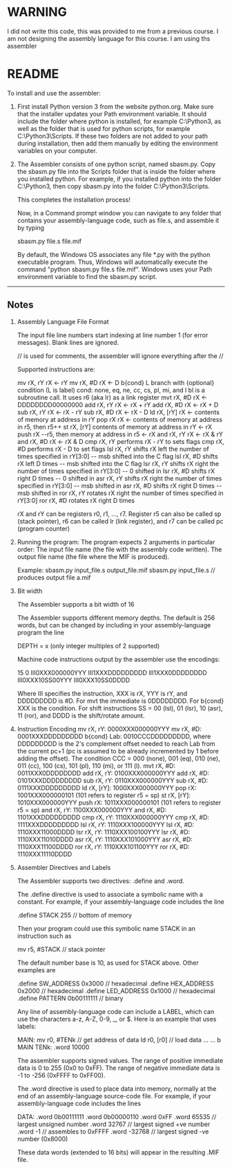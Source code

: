 # WARNING
I did not write this code, this was provided to me from a previous course. 
I am not designing the assembly language for this course. I am using ths assembler

# README


To install and use the assembler:

1)  First install Python version 3 from the website python.org. Make sure that the 
    installer updates your Path environment variable. It should include the folder 
    where python is installed, for example C:\Python3, as well as the folder that 
    is used for python scripts, for example C:\Python3\Scripts.  If these two folders 
    are not added to your path during installation, then add them manually by editing 
    the environment variables on your computer.

2)  The Assembler consists of one python script, named sbasm.py. Copy the sbasm.py file
    into the Scripts folder that is inside the folder where you installed python. For 
    example, if you installed python into the folder C:\Python3, then copy sbasm.py into 
    the folder C:\Python3\Scripts.

    This completes the installation process!

    Now, in a Command prompt window you can navigate to any folder that contains your 
    assembly-language code, such as file.s, and assemble it by typing

    sbasm.py file.s file.mif

    By default, the Windows OS associates any file *.py with the python executable program.
    Thus, Windows will automatically execute the command "python sbasm.py file.s file.mif". 
    Windows uses your Path environment variable to find the sbasm.py script. 

*****************************************************************************************
Notes
-----

1) Assembly Language File Format

    The input file line numbers start indexing at line number 1 (for error messages). Blank 
    lines are ignored.

    // is used for comments, the assembler will ignore everything after the //
    
    Supported instructions are:

    mv rX, rY      rX <- rY
    mv rX, #D      rX <- D
    b{cond} L      branch with {optional} condition (L is label)
                   cond: none, eq, ne, cc, cs, pl, mi, and l
                   bl is a subroutine call. It uses r6 (aka lr) as a link register 
    mvt rX, #D     rX <- DDDDDDDD00000000
    add rX, rY     rX <- rX + rY
    add rX, #D     rX <- rX + D
    sub rX, rY     rX <- rX - rY
    sub rX, #D     rX <- rX - D
    ld rX, [rY]    rX <- contents of memory at address in rY
    pop rX         rX <- contents of memory at address in r5, then r5++
    st rX, [rY]    contents of memory at address in rY <- rX
    push rX        --r5, then memory at address in r5 <- rX
    and rX, rY     rX <- rX & rY
    and rX, #D     rX <- rX & D
    cmp rX, rY     performs rX - rY to sets flags
    cmp rX, #D     performs rX - D to set flags
    lsl rX, rY     shifts rX left the number of times specified in rY[3:0]
                   -- msb shifted into the C flag
    lsl rX, #D     shifts rX left D times
                   -- msb shifted into the C flag
    lsr rX, rY     shifts rX right the number of times specified in rY[3:0]
                   -- 0 shifted in
    lsr rX, #D     shifts rX right D times
                   -- 0 shifted in
    asr rX, rY     shifts rX right the number of times specified in rY[3:0]
                   -- msb shifted in
    asr rX, #D     shifts rX right D times
                   -- msb shifted in
    ror rX, rY     rotates rX right the number of times specified in rY[3:0]
    ror rX, #D     rotates rX right D times

    rX and rY can be registers r0, r1, ..., r7. Register r5 can also be called
    sp (stack pointer), r6 can be called lr (link register), and r7 can be
    called pc (program counter)

2)  Running the program:
    The program expects 2 arguments in particular order:
        The input file name (the file with the assembly code written).
        The output file name (the file where the MIF is produced).
    
    Example:
        sbasm.py input_file.s output_file.mif
        sbasm.py input_file.s                        // produces output file a.mif

4)  Bit width

    The Assembler supports a bit width of 16

    The Assembler supports different memory depths. The default is 256 words, but can 
    be changed by including in your assembly-language program the line

    DEPTH = x   (only integer multiples of 2 supported)

    Machine code instructions output by the assembler use the encodings:
    
    15              0
     III0XXX000000YYY
     III1XXXDDDDDDDDD
     III1XXX0DDDDDDDD
     III0XXX10SS00YYY
     III0XXX10SS0DDDD

    Where III specifies the instruction, XXX is rX, YYY is rY, and DDDDDDDDD is
    #D. For mvt the immediate is 0DDDDDDDD. For b{cond} XXX is the condition.
    For shift instructions SS = 00 (lsl), 01 (lsr), 10 (asr), 11 (ror), and 
    DDDD is the shift/rotate amount.

5)  Instruction Encoding
    mv rX, rY:    0000XXX000000YYY
    mv rX, #D:    0001XXXDDDDDDDDD
    b{cond} Lab:  0010CCCDDDDDDDDD, where DDDDDDDDD is the 2's complement offset
        needed to reach Lab from the current pc+1 (pc is assumed to be already
        incremented by 1 before adding the offset). The condition CCC = 000 (none),
        001 (eq), 010 (ne), 011 (cc), 100 (cs), 101 (pl), 110 (mi), or 111 (l).
    mvt rX, #D:   0011XXX0DDDDDDDD
    add rX, rY:   0100XXX000000YYY
    add rX, #D:   0101XXXDDDDDDDDD
    sub rX, rY:   0110XXX000000YYY
    sub rX, #D:   0111XXXDDDDDDDDD
    ld rX, [rY]:  1000XXX000000YYY
    pop rX:       1001XXX000000101 (101 refers to register r5 = sp)
    st rX, [rY]:  1010XXX000000YYY
    push rX:      1011XXX000000101 (101 refers to register r5 = sp)
    and rX, rY:   1100XXX000000YYY
    and rX, #D:   1101XXXDDDDDDDDD
    cmp rX, rY:   1110XXX000000YYY
    cmp rX, #D:   1111XXXDDDDDDDDD
    lsl rX, rY:   1110XXX100000YYY
    lsl rX, #D:   1110XXX11000DDDD
    lsr rX, rY:   1110XXX100100YYY
    lsr rX, #D:   1110XXX11010DDDD
    asr rX, rY:   1110XXX101000YYY
    asr rX, #D:   1110XXX11100DDDD
    ror rX, rY:   1110XXX101100YYY
    ror rX, #D:   1110XXX11110DDDD

6) Assembler Directives and Labels

    The Assembler supports two directives: .define and .word.

    The .define directive is used to associate a symbolic name with a constant.
    For example, if your assembly-language code includes the line

    .define STACK 255            // bottom of memory

    Then your program could use this symbolic name STACK in an instruction such as

    mv     r5, #STACK            // stack pointer

    The default number base is 10, as used for STACK above. Other examples are

    .define SW_ADDRESS 0x3000         // hexadecimal
    .define HEX_ADDRESS 0x2000        // hexadecimal
    .define LED_ADDRESS 0x1000        // hexadecimal
    .define PATTERN 0b00111111        // binary
    
    Any line of assembly-language code can include a LABEL, which can use the 
    characters a-z, A-Z, 0-9, _, or $. Here is an example that uses labels:

    MAIN:  mv    r0, #TENk       // get address of data
           ld    r0, [r0]        // load data
             ...
             ...
           b     MAIN
    TENk:  .word 10000

    The assembler supports signed values. The range of positive immediate data is
    0 to 255 (0x0 to 0xFF). The range of negative immediate data is -1 to -256
    (0xFFFF to 0xFF00).

    The .word directive is used to place data into memory, normally at the end of an 
    assembly-language source-code file. For example, if your assembly-language code 
    includes the lines

    DATA:   .word 0b00111111
            .word 0b00000110
            .word 0xFF
            .word 65535         // largest unsigned number
            .word 32767         // largest signed +ve number
            .word -1            // assembles to 0xFFFF
            .word -32768        // largest signed -ve number (0x8000)

    These data words (extended to 16 bits) will appear in the resulting .MIF file.